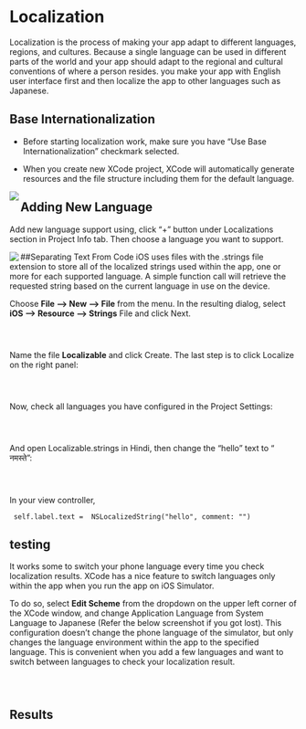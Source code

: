 
# Localization

Localization is the process of making your app adapt to different languages, regions, and cultures. Because a single language can be used in different parts of the world and your app should adapt to the regional and cultural conventions of where a person resides. you make your app with English user interface first and then localize the app to other languages such as Japanese. 

## Base Internationalization

* Before starting localization work, make sure you have “Use Base Internationalization” checkmark selected.

* When you create new XCode project, XCode will automatically generate resources and the file structure including them for the default language.

<img align="left" src="https://github.com/cometchat-pro-samples/ios-swift-chat-app/blob/master/Screenshots/1.png">
		

## Adding New Language
Add new language support using, click “+” button under Localizations section in Project Info tab. Then choose a language you want to support.

<img align="left" src="https://github.com/cometchat-pro-samples/ios-swift-chat-app/blob/master/Screenshots/2.png">	

##Separating Text From Code
iOS uses files with the .strings file extension to store all of the localized strings used within the app, one or more for each supported language. A simple function call will retrieve the requested string based on the current language in use on the device.

Choose **File --> New --> File** from the menu. In the resulting dialog, select **iOS --> Resource --> Strings** File and click Next.

<div style="width:100%">
	<div style="width:50%; display:inline-block">
		<p align="center">
		<img align="center" alt="" src="https://github.com/cometchat-pro-samples/ios-swift-chat-app/blob/master/Screenshots/3.png">	
		</p>	
	</div>	
</div>

Name the file **Localizable** and click Create.
The last step is to click Localize on the right panel:

<div style="width:100%">
	<div style="width:50%; display:inline-block">
		<p align="center">
		<img align="center"  alt="" src="https://github.com/cometchat-pro-samples/ios-swift-chat-app/blob/master/Screenshots/4.png">	
		</p>	
	</div>	
</div>

Now, check all languages you have configured in the Project Settings:

<div style="width:100%">
	<div style="width:50%; display:inline-block">
		<p align="center">
		<img align="center" alt="" src="https://github.com/cometchat-pro-samples/ios-swift-chat-app/blob/master/Screenshots/5.png">	
		</p>	
	</div>	
</div>

And open Localizable.strings in Hindi, then change the “hello” text to “ नमस्ते”:

<div style="width:100%">
	<div style="width:50%; display:inline-block">
		<p align="center">
		<img align="center" alt="" src="https://github.com/cometchat-pro-samples/ios-swift-chat-app/blob/master/Screenshots/6.png">	
		</p>	
	</div>	
</div>

In your view controller, 
```
 self.label.text =  NSLocalizedString("hello", comment: "")
```
## testing

It works some to switch your phone language every time you check localization results. XCode has a nice feature to switch languages only within the app when you run the app on iOS Simulator.

To do so, select **Edit Scheme** from the dropdown on the upper left corner of the XCode window, and change Application Language from System Language to Japanese (Refer the below screenshot if you got lost).
This configuration doesn’t change the phone language of the simulator, but only changes the language environment within the app to the specified language. This is convenient when you add a few languages and want to switch between languages to check your localization result.

<div style="width:100%">
	<div style="width:50%; display:inline-block">
		<p align="center">
		<img align="center"  alt="" src="https://github.com/cometchat-pro-samples/ios-swift-chat-app/blob/master/Screenshots/7.png">	
		</p>	
	</div>	
</div>

## Results

<div style="width:100%">
	<div style="width:50%; display:inline-block">
		<p align="center">
		<img align="center"  alt="" src="https://github.com/cometchat-pro-samples/ios-swift-chat-app/blob/master/Screenshots/8.png">	
		</p>	
	</div>	
</div>

